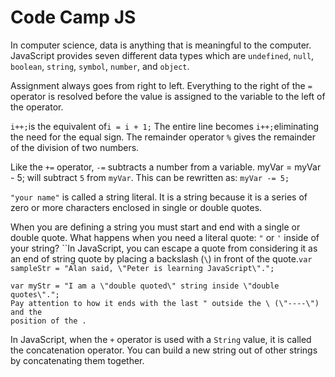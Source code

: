 # Code Camp JS

 In computer science, data is anything that is meaningful to the computer. JavaScript provides seven different data types which are `undefined`, `null`, `boolean`, `string`, `symbol`, `number`, and `object`.

Assignment always goes from right to left. Everything to the right of the `=` operator is resolved before the value is assigned to the variable to the left of the operator.

`i++;`is the equivalent of`i = i + 1;`   The entire line becomes `i++;`eliminating the need for the equal sign.  The remainder operator `%` gives the remainder of the division of two numbers.

 Like the `+=` operator, `-=` subtracts a number from a variable. myVar = myVar - 5; will subtract `5` from `myVar`. This can be rewritten as: `myVar -= 5;`

 `"your name"` is called a string literal. It is a string because it is a series of zero or more characters enclosed in single or double quotes.

When you are defining a string you must start and end with a single or double quote. What happens when you need a literal quote: `"` or `'` inside of your string? ``In JavaScript, you can escape a quote from considering it as an end of string quote by placing a backslash \(`\`\) in front of the quote.`var sampleStr = "Alan said, \"Peter is learning JavaScript\".";`

```text
var myStr = "I am a \"double quoted\" string inside \"double quotes\".";
Pay attention to how it ends with the last " outside the \ (\"----\") and the 
position of the .
```

 In JavaScript, when the `+` operator is used with a `String` value, it is called the concatenation operator. You can build a new string out of other strings by concatenating them together.

